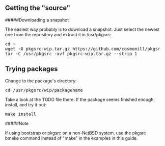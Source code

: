 Getting the "source"
--------------------

#####Downloading a snapshot

The easiest way probably is to download a snapshot. Just select the newest one from the repository and extract it in /usr/pkgsrc:

<pre>
cd ~
wget -O pkgsrc-wip.tar.gz https://github.com/cosmomill/pkgsrc/tarball/master
tar -C /usr/pkgsrc -xvf pkgsrc-wip.tar.gz --strip 1
</pre>

Trying packages
--------------------

Change to the package's directory:

<pre>
cd /usr/pkgsrc/wip/packagename
</pre>

Take a look at the TODO file there. If the package seems finished enough, install, and try it out:

<pre>
make install
</pre>

#####Note

If using bootstrap or pkgsrc on a non-NetBSD system, use the pkgsrc bmake command instead of "make" in the examples in this guide.
